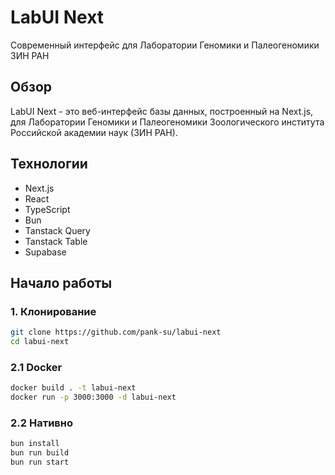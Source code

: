 # LabUI Next

Современный интерфейс для Лаборатории Геномики и Палеогеномики ЗИН РАН

## Обзор

LabUI Next - это веб-интерфейс базы данных, построенный на Next.js, для Лаборатории Геномики и Палеогеномики Зоологического института Российской академии наук (ЗИН РАН).

## Технологии

- Next.js
- React
- TypeScript
- Bun
- Tanstack Query
- Tanstack Table
- Supabase

## Начало работы

### 1. Клонирование

```bash
git clone https://github.com/pank-su/labui-next
cd labui-next
```

### 2.1 Docker

```sh
docker build . -t labui-next
docker run -p 3000:3000 -d labui-next
```

### 2.2 Нативно

```sh
bun install
bun run build
bun run start
```
